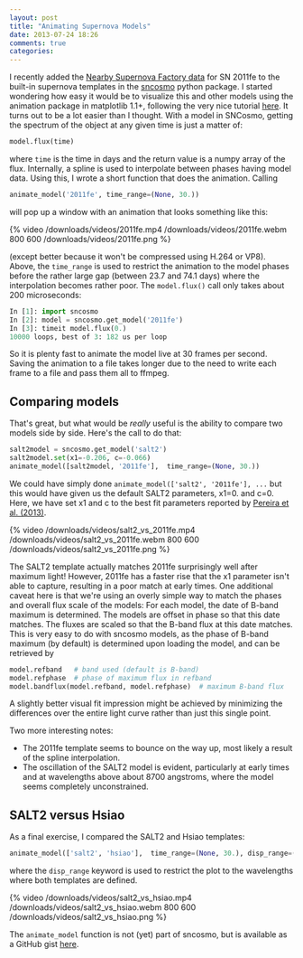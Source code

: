 ```yaml
---
layout: post
title: "Animating Supernova Models"
date: 2013-07-24 18:26
comments: true
categories: 
---
```


I recently added the [Nearby Supernova Factory data](http://snfactory.lbl.gov/snf/data) for SN 2011fe to the built-in supernova
templates in the [sncosmo](http://sncosmo.readthedocs.org) python package.
I started wondering how easy it would be to visualize this and other models
using the animation package in matplotlib 1.1+, following the very nice
tutorial
[here](http://jakevdp.github.io/blog/2012/08/18/matplotlib-animation-tutorial/).
It turns out to be a lot easier than I thought. With a model in
SNCosmo, getting the spectrum of the object at any given time is just
a matter of:

```python
model.flux(time)
```

where `time` is the time in days and the return value is a numpy array
of the flux. Internally, a spline is used to interpolate between
phases having model data. Using this, I wrote a short function that
does the animation. Calling

```python
animate_model('2011fe', time_range=(None, 30.))
```

will pop up a window with an animation that looks something like this:

{% video /downloads/videos/2011fe.mp4 /downloads/videos/2011fe.webm 800 600 /downloads/videos/2011fe.png %}

(except better because it won't be compressed using H.264 or VP8). Above,
the `time_range` is used to restrict the animation to the model phases
before the rather large gap (between 23.7 and 74.1 days) where the
interpolation becomes rather poor. The `model.flux()` call only takes
about 200 microseconds:

```python
In [1]: import sncosmo
In [2]: model = sncosmo.get_model('2011fe')
In [3]: timeit model.flux(0.)
10000 loops, best of 3: 182 us per loop
```

So it is plenty fast to animate the model live at 30 frames per
second.  Saving the animation to a file takes longer due to the need
to write each frame to a file and pass them all to ffmpeg.

Comparing models
----------------

That's great, but what would be *really* useful is the ability to
compare two models side by side. Here's the call to do that:

```python
salt2model = sncosmo.get_model('salt2')
salt2model.set(x1=-0.206, c=-0.066)
animate_model([salt2model, '2011fe'],  time_range=(None, 30.))
```

We could have simply done `animate_model(['salt2', '2011fe'], ...` but
this would have given us the default SALT2 parameters, x1=0. and
c=0. Here, we have set x1 and c to the best fit parameters reported by
[Pereira et al. (2013)](http://adsabs.harvard.edu/abs/2013A%26A...554A..27P).

{% video /downloads/videos/salt2_vs_2011fe.mp4 /downloads/videos/salt2_vs_2011fe.webm 800 600 /downloads/videos/salt2_vs_2011fe.png %}

The SALT2 template actually matches 2011fe surprisingly well after
maximum light! However, 2011fe has a faster rise that the x1 parameter
isn't able to capture, resulting in a poor match at early times. One
additional caveat here is that we're using an overly simple way to
match the phases and overall flux scale of the models: For each model,
the date of B-band maximum is determined. The models are offset in
phase so that this date matches. The fluxes are scaled so that the
B-band flux at this date matches. This is very easy to do with sncosmo
models, as the phase of B-band maximum (by default) is determined upon
loading the model, and can be retrieved by

```python
model.refband   # band used (default is B-band)
model.refphase  # phase of maximum flux in refband 
model.bandflux(model.refband, model.refphase)  # maximum B-band flux
```

A slightly better visual fit impression might be achieved by minimizing
the differences over the entire light curve rather than just this single point.

Two more interesting notes:

* The 2011fe template seems to bounce on the way up, most likely a result
  of the spline interpolation.
* The oscillation of the SALT2 model is evident, particularly at early times
  and at wavelengths above about 8700 angstroms, where the model seems
  completely unconstrained.


SALT2 versus Hsiao
------------------

As a final exercise, I compared the SALT2 and Hsiao templates:

```python
animate_model(['salt2', 'hsiao'],  time_range=(None, 30.), disp_range=(2000., 9200.))
```

where the `disp_range` keyword is used to restrict the plot to the wavelengths where both templates are defined.

{% video /downloads/videos/salt2_vs_hsiao.mp4 /downloads/videos/salt2_vs_hsiao.webm 800 600 /downloads/videos/salt2_vs_hsiao.png %}

The `animate_model` function is not (yet) part of sncosmo, but is available as a GitHub gist [here](https://gist.github.com/kbarbary/6075466).